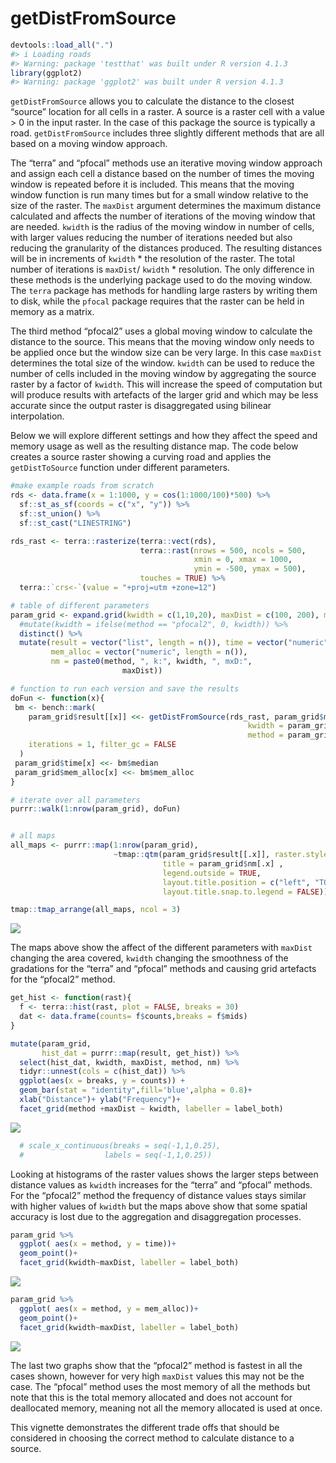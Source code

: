 getDistFromSource
================

``` r
devtools::load_all(".")
#> i Loading roads
#> Warning: package 'testthat' was built under R version 4.1.3
library(ggplot2)
#> Warning: package 'ggplot2' was built under R version 4.1.3
```

`getDistFromSource` allows you to calculate the distance to the closest
“source” location for all cells in a raster. A source is a raster cell
with a value \> 0 in the input raster. In the case of this package the
source is typically a road. `getDistFromSource` includes three slightly
different methods that are all based on a moving window approach.

The “terra” and “pfocal” methods use an iterative moving window approach
and assign each cell a distance based on the number of times the moving
window is repeated before it is included. This means that the moving
window function is run many times but for a small window relative to the
size of the raster. The `maxDist` argument determines the maximum
distance calculated and affects the number of iterations of the moving
window that are needed. `kwidth` is the radius of the moving window in
number of cells, with larger values reducing the number of iterations
needed but also reducing the granularity of the distances produced. The
resulting distances will be in increments of `kwidth` \* the resolution
of the raster. The total number of iterations is `maxDist`/ `kwidth` \*
resolution. The only difference in these methods is the underlying
package used to do the moving window. The `terra` package has methods
for handling large rasters by writing them to disk, while the `pfocal`
package requires that the raster can be held in memory as a matrix.

The third method “pfocal2” uses a global moving window to calculate the
distance to the source. This means that the moving window only needs to
be applied once but the window size can be very large. In this case
`maxDist` determines the total size of the window. `kwidth` can be used
to reduce the number of cells included in the moving window by
aggregating the source raster by a factor of `kwidth`. This will
increase the speed of computation but will produce results with
artefacts of the larger grid and which may be less accurate since the
output raster is disaggregated using bilinear interpolation.

Below we will explore different settings and how they affect the speed
and memory usage as well as the resulting distance map. The code below
creates a source raster showing a curving road and applies the
`getDistToSource` function under different parameters.

``` r
#make example roads from scratch
rds <- data.frame(x = 1:1000, y = cos(1:1000/100)*500) %>% 
  sf::st_as_sf(coords = c("x", "y")) %>% 
  sf::st_union() %>% 
  sf::st_cast("LINESTRING")

rds_rast <- terra::rasterize(terra::vect(rds), 
                             terra::rast(nrows = 500, ncols = 500, 
                                         xmin = 0, xmax = 1000, 
                                         ymin = -500, ymax = 500),
                             touches = TRUE) %>% 
  terra::`crs<-`(value = "+proj=utm +zone=12")

# table of different parameters
param_grid <- expand.grid(kwidth = c(1,10,20), maxDist = c(100, 200), method = c("terra", "pfocal", "pfocal2")) %>% 
  #mutate(kwidth = ifelse(method == "pfocal2", 0, kwidth)) %>% 
  distinct() %>% 
  mutate(result = vector("list", length = n()), time = vector("numeric", length = n()),
         mem_alloc = vector("numeric", length = n()),
         nm = paste0(method, ", k:", kwidth, ", mxD:",
                         maxDist))

# function to run each version and save the results
doFun <- function(x){
 bm <- bench::mark(
    param_grid$result[[x]] <<- getDistFromSource(rds_rast, param_grid$maxDist[x], 
                                                     kwidth = param_grid$kwidth[x],
                                                     method = param_grid$method[x]),
    iterations = 1, filter_gc = FALSE
  )
 param_grid$time[x] <<- bm$median
 param_grid$mem_alloc[x] <<- bm$mem_alloc
}

# iterate over all parameters
purrr::walk(1:nrow(param_grid), doFun)
```

``` r

# all maps 
all_maps <- purrr::map(1:nrow(param_grid), 
                       ~tmap::qtm(param_grid$result[[.x]], raster.style = "cont",
                                  title = param_grid$nm[.x] , 
                                  legend.outside = TRUE,
                                  layout.title.position = c("left", "TOP"),
                                  layout.title.snap.to.legend = FALSE))

tmap::tmap_arrange(all_maps, ncol = 3)
```

![](C:/Users/endicotts/AppData/Local/Temp/RtmpCSs1fw/preview-57b421203477.dir/getDistFromSource_files/figure-gfm/make_plots-1.png)<!-- -->

The maps above show the affect of the different parameters with
`maxDist` changing the area covered, `kwidth` changing the smoothness of
the gradations for the “terra” and “pfocal” methods and causing grid
artefacts for the “pfocal2” method.

``` r
get_hist <- function(rast){
  f <- terra::hist(rast, plot = FALSE, breaks = 30)
  dat <- data.frame(counts= f$counts,breaks = f$mids)
}

mutate(param_grid, 
       hist_dat = purrr::map(result, get_hist)) %>% 
  select(hist_dat, kwidth, maxDist, method, nm) %>% 
  tidyr::unnest(cols = c(hist_dat)) %>% 
  ggplot(aes(x = breaks, y = counts)) + 
  geom_bar(stat = "identity",fill='blue',alpha = 0.8)+
  xlab("Distance")+ ylab("Frequency")+
  facet_grid(method +maxDist ~ kwidth, labeller = label_both)
```

![](C:/Users/endicotts/AppData/Local/Temp/RtmpCSs1fw/preview-57b421203477.dir/getDistFromSource_files/figure-gfm/make_plots2-1.png)<!-- -->

``` r
  # scale_x_continuous(breaks = seq(-1,1,0.25),  
  #                  labels = seq(-1,1,0.25))
```

Looking at histograms of the raster values shows the larger steps
between distance values as `kwidth` increases for the “terra” and
“pfocal” methods. For the “pfocal2” method the frequency of distance
values stays similar with higher values of `kwidth` but the maps above
show that some spatial accuracy is lost due to the aggregation and
disaggregation processes.

``` r
param_grid %>% 
  ggplot( aes(x = method, y = time))+
  geom_point()+
  facet_grid(kwidth~maxDist, labeller = label_both)
```

![](C:/Users/endicotts/AppData/Local/Temp/RtmpCSs1fw/preview-57b421203477.dir/getDistFromSource_files/figure-gfm/make_plots3-1.png)<!-- -->

``` r
param_grid %>% 
  ggplot( aes(x = method, y = mem_alloc))+
  geom_point()+
  facet_grid(kwidth~maxDist, labeller = label_both)
```

![](C:/Users/endicotts/AppData/Local/Temp/RtmpCSs1fw/preview-57b421203477.dir/getDistFromSource_files/figure-gfm/make_plots3-2.png)<!-- -->

The last two graphs show that the “pfocal2” method is fastest in all the
cases shown, however for very high `maxDist` values this may not be the
case. The “pfocal” method uses the most memory of all the methods but
note that this is the total memory allocated and does not account for
deallocated memory, meaning not all the memory allocated is used at
once.

This vignette demonstrates the different trade offs that should be
considered in choosing the correct method to calculate distance to a
source.
